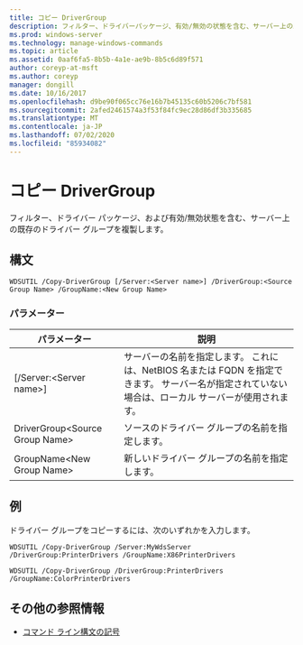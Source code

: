 ```yaml
---
title: コピー DriverGroup
description: フィルター、ドライバーパッケージ、有効/無効の状態を含む、サーバー上の既存のドライバーグループを複製する、コピー DriverGroup の参照記事。
ms.prod: windows-server
ms.technology: manage-windows-commands
ms.topic: article
ms.assetid: 0aaf6fa5-8b5b-4a1e-ae9b-8b5c6d89f571
author: coreyp-at-msft
ms.author: coreyp
manager: dongill
ms.date: 10/16/2017
ms.openlocfilehash: d9be90f065cc76e16b7b45135c60b5206c7bf581
ms.sourcegitcommit: 2afed2461574a3f53f84fc9ec28d86df3b335685
ms.translationtype: MT
ms.contentlocale: ja-JP
ms.lasthandoff: 07/02/2020
ms.locfileid: "85934082"
---
```

# <a name="copy-drivergroup"></a>コピー DriverGroup

フィルター、ドライバー パッケージ、および有効/無効状態を含む、サーバー上の既存のドライバー グループを複製します。

## <a name="syntax"></a>構文

```
WDSUTIL /Copy-DriverGroup [/Server:<Server name>] /DriverGroup:<Source Group Name> /GroupName:<New Group Name>
```

### <a name="parameters"></a>パラメーター

|パラメーター|説明|
|---------|-----------|
|[/Server:\<Server name>]|サーバーの名前を指定します。 これには、NetBIOS 名または FQDN を指定できます。 サーバー名が指定されていない場合は、ローカル サーバーが使用されます。|
|DriverGroup\<Source Group Name>|ソースのドライバー グループの名前を指定します。|
|GroupName\<New Group Name>|新しいドライバー グループの名前を指定します。|

## <a name="examples"></a>例

ドライバー グループをコピーするには、次のいずれかを入力します。
```
WDSUTIL /Copy-DriverGroup /Server:MyWdsServer /DriverGroup:PrinterDrivers /GroupName:X86PrinterDrivers
```
```
WDSUTIL /Copy-DriverGroup /DriverGroup:PrinterDrivers /GroupName:ColorPrinterDrivers
```

## <a name="additional-references"></a>その他の参照情報

- [コマンド ライン構文の記号](command-line-syntax-key.md)
